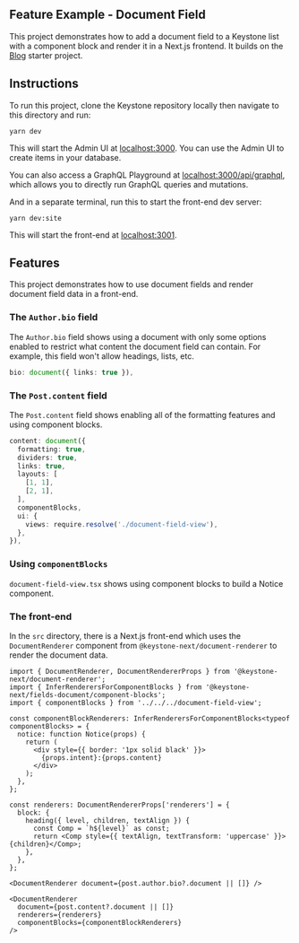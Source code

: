 ## Feature Example - Document Field

This project demonstrates how to add a document field to a Keystone list with a component block and render it in a Next.js frontend.
It builds on the [Blog](../blog) starter project.

## Instructions

To run this project, clone the Keystone repository locally then navigate to this directory and run:

```shell
yarn dev
```

This will start the Admin UI at [localhost:3000](http://localhost:3000).
You can use the Admin UI to create items in your database.

You can also access a GraphQL Playground at [localhost:3000/api/graphql](http://localhost:3000/api/graphql), which allows you to directly run GraphQL queries and mutations.

And in a separate terminal, run this to start the front-end dev server:

```
yarn dev:site
```

This will start the front-end at [localhost:3001](http://localhost:3001).

## Features

This project demonstrates how to use document fields and render document field data in a front-end.

### The `Author.bio` field

The `Author.bio` field shows using a document with only some options enabled to restrict what content the document field can contain. For example, this field won't allow headings, lists, etc.

```ts
bio: document({ links: true }),
```

### The `Post.content` field

The `Post.content` field shows enabling all of the formatting features and using component blocks.

```ts
content: document({
  formatting: true,
  dividers: true,
  links: true,
  layouts: [
    [1, 1],
    [2, 1],
  ],
  componentBlocks,
  ui: {
    views: require.resolve('./document-field-view'),
  },
}),
```

### Using `componentBlocks`

`document-field-view.tsx` shows using component blocks to build a Notice component.

### The front-end

In the `src` directory, there is a Next.js front-end which uses the `DocumentRenderer` component from `@keystone-next/document-renderer` to render the document data.

```tsx
import { DocumentRenderer, DocumentRendererProps } from '@keystone-next/document-renderer';
import { InferRenderersForComponentBlocks } from '@keystone-next/fields-document/component-blocks';
import { componentBlocks } from '../../../document-field-view';

const componentBlockRenderers: InferRenderersForComponentBlocks<typeof componentBlocks> = {
  notice: function Notice(props) {
    return (
      <div style={{ border: '1px solid black' }}>
        {props.intent}:{props.content}
      </div>
    );
  },
};

const renderers: DocumentRendererProps['renderers'] = {
  block: {
    heading({ level, children, textAlign }) {
      const Comp = `h${level}` as const;
      return <Comp style={{ textAlign, textTransform: 'uppercase' }}>{children}</Comp>;
    },
  },
};

<DocumentRenderer document={post.author.bio?.document || []} />

<DocumentRenderer
  document={post.content?.document || []}
  renderers={renderers}
  componentBlocks={componentBlockRenderers}
/>
```
